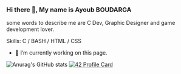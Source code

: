### Hi there 👋, My name is Ayoub BOUDARGA
some words to describe me are C Dev, Graphic Designer and game development lover.

Skills: C / BASH / HTML / CSS

- 🔭 I’m currently working on this page. 





![Anurag's GitHub stats](https://github-readme-stats.vercel.app/api?username=CactusDad&show_icons=true&theme=github_dark&count_private=true&show_owner=true)
[![42 Profile Card](https://1337-readme.vercel.app/api/profile?cursus=42cursus&dark=true&login=aboudarg)](https://github.com/mohouyizme/1337-readme)
